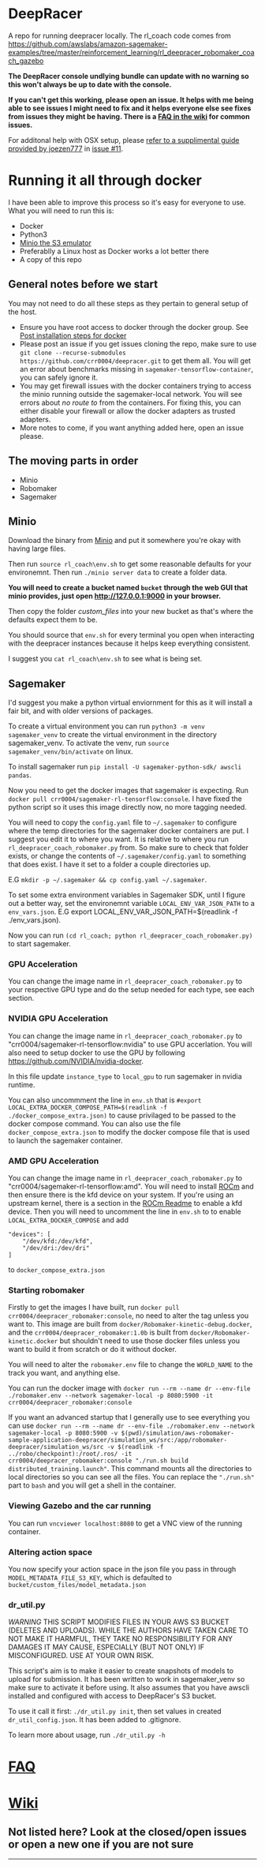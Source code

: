 # DeepRacer
A repo for running deepracer locally. The rl_coach code comes from https://github.com/awslabs/amazon-sagemaker-examples/tree/master/reinforcement_learning/rl_deepracer_robomaker_coach_gazebo

**The DeepRacer console undlying bundle can update with no warning so this won't always be up to date with the console.**

**If you can't get this working, please open an issue. It helps with me being able to see issues I might need to fix and it helps everyone else see fixes from issues they might be having. There is a [FAQ in the wiki](https://github.com/crr0004/deepracer/wiki/FAQ) for common issues.**

For additonal help with OSX setup, please [refer to a supplimental guide provided by joezen777](https://gist.github.com/joezen777/6657bbe2bd4add5d1cdbd44db9761edb) in [issue #11](https://github.com/crr0004/deepracer/issues/11).

# Running it all through docker
I have been able to improve this process so it's easy for everyone to use. What you will need to run this is:
  - Docker
  - Python3
  - [Minio the S3 emulator](https://min.io/download#/linux)
  - Preferablly a Linux host as Docker works a lot better there
  - A copy of this repo
  
## General notes before we start
You may not need to do all these steps as they pertain to general setup of the host.
- Ensure you have root access to docker through the docker group. See [Post installation steps for docker](https://docs.docker.com/install/linux/linux-postinstall/)
- Please post an issue if you get issues cloning the repo, make sure to use `git clone --recurse-submodules https://github.com/crr0004/deepracer.git` to get them all. You will get an error about benchmarks missing in `sagemaker-tensorflow-container`, you can safely ignore it.
- You may get firewall issues with the docker containers trying to access the minio running outside the sagemaker-local network. You will see errors about *no route to <ip>* from the containers. For fixing this, you can either disable your firewall or allow the docker adapters as trusted adapters.
- More notes to come, if you want anything added here, open an issue please.

## The moving parts in order
- Minio
- Robomaker
- Sagemaker

## Minio
Download the binary from [Minio](https://min.io/download#/linux) and put it somewhere you're okay with having large files.

Then run `source rl_coach\env.sh` to get some reasonable defaults for your environemnt. Then run `./minio server data` to create a folder data. 

**You will need to create a bucket named `bucket` through the web GUI that minio provides, just open http://127.0.0.1:9000 in your browser.**

Then copy the folder *custom_files* into your new bucket as that's where the
defaults expect them to be.

You should source that `env.sh` for every terminal you open when interacting with the deepracer instances because it helps keep everything consistent.

I suggest you `cat rl_coach\env.sh` to see what is being set.

## Sagemaker
I'd suggest you make a python virtual enviornment for this as it will install a fair bit, and with older versions of packages.

To create a virtual environment you can run `python3 -m venv sagemaker_venv` to create the virtual environment in the directory sagemaker_venv. To activate the venv, run `source sagemaker_venv/bin/activate` on linux.

To install sagemaker run `pip install -U sagemaker-python-sdk/ awscli pandas`.

Now you need to get the docker images that sagemaker is expecting. Run `docker pull crr0004/sagemaker-rl-tensorflow:console`. I have fixed the python script so it uses this image directly now, no more tagging needed.

You will need to copy the `config.yaml` file to `~/.sagemaker` to configure
where the temp directories for the sagemaker docker containers are put. I
suggest you edit it to where you want. It is relative to where you run
`rl_deepracer_coach_robomaker.py` from. So make sure to check that folder exists, or change the contents of `~/.sagemaker/config.yaml` to something that does exist. I have it set to a folder a couple directories up.

E.G `mkdir -p ~/.sagemaker && cp config.yaml ~/.sagemaker`.

To set some extra environment variables in Sagemaker SDK, until I figure out a
better way, set the environemnt variable `LOCAL_ENV_VAR_JSON_PATH` to a
`env_vars.json`. E.G export LOCAL_ENV_VAR_JSON_PATH=$(readlink -f ./env_vars.json).

Now you can run `(cd rl_coach; python rl_deepracer_coach_robomaker.py)` to start sagemaker.

### GPU Acceleration
You can change the image name in `rl_deepracer_coach_robomaker.py` to your respective GPU type and do the setup needed for each type, see each section.

### NVIDIA GPU Acceleration
You can change the image name in `rl_deepracer_coach_robomaker.py` to "crr0004/sagemaker-rl-tensorflow:nvidia" to use GPU accerlation. You will also need to setup docker to use the GPU by following https://github.com/NVIDIA/nvidia-docker.

In this file update `instance_type` to `local_gpu` to run sagemaker in nvidia runtime.

You can also uncommment the line in `env.sh` that is `#export
LOCAL_EXTRA_DOCKER_COMPOSE_PATH=$(readlink -f ./docker_compose_extra.json)` to
cause privilaged to be passed to the docker compose command. You can also use
the file `docker_compose_extra.json` to modify the docker compose file that is
used to launch the sagemaker container.

### AMD GPU Acceleration
You can change the image name in `rl_deepracer_coach_robomaker.py` to  "crr0004/sagemaker-rl-tensorflow:amd". 
You will need to install [ROCm](https://github.com/RadeonOpenCompute/ROCm) and then ensure there is the kfd device on your system. 
If you're using an upstream kernel, there is a section in the [ROCm Readme](https://github.com/RadeonOpenCompute/ROCm#using-rocm-with-upstream-kernel-drivers) to enable a kfd device.
Then you will need to uncomment the line in `env.sh` to to enable `LOCAL_EXTRA_DOCKER_COMPOSE` and add 
```
"devices": [
	"/dev/kfd:/dev/kfd",
	"/dev/dri:/dev/dri"
]
```
to `docker_compose_extra.json`

### Starting robomaker
Firstly to get the images I have built, run `docker pull crr0004/deepracer_robomaker:console`, no need to alter the tag unless you want to. This image are built from `docker/Robomaker-kinetic-debug.docker`, and the `crr0004/deepracer_robomaker:1.0b` is built from `docker/Robomaker-kinetic.docker` but shouldn't need to use those docker files unless you want to build it from scratch or do it without docker.

You will need to alter the `robomaker.env` file to change the `WORLD_NAME` to the track you want, and anything else.

You can run the docker image with `docker run --rm --name dr --env-file ./robomaker.env --network sagemaker-local -p 8080:5900 -it crr0004/deepracer_robomaker:console`

If you want an advanced startup that I generally use to see everything you can
use `docker run --rm --name dr --env-file ./robomaker.env --network sagemaker-local -p 8080:5900 -v $(pwd)/simulation/aws-robomaker-sample-application-deepracer/simulation_ws/src:/app/robomaker-deepracer/simulation_ws/src -v $(readlink -f ../robo/checkpoint):/root/.ros/ -it crr0004/deepracer_robomaker:console "./run.sh build distributed_training.launch"`. 
This
command mounts all the directories to local directories so you can see all the
files. You can replace the `"./run.sh"` part to `bash` and you will get a
shell in the container.

### Viewing Gazebo and the car running
You can run `vncviewer localhost:8080` to get a VNC view of the running container.

### Altering action space
You now specify your action space in the json file you pass in through
`MODEL_METADATA_FILE_S3_KEY`, which is defaulted to
`bucket/custom_files/model_metadata.json`

### dr_util.py
*WARNING*
THIS SCRIPT MODIFIES FILES IN YOUR AWS S3 BUCKET (DELETES AND UPLOADS).
WHILE THE AUTHORS HAVE TAKEN CARE TO NOT MAKE IT HARMFUL,
THEY TAKE NO RESPONSIBILITY FOR ANY DAMAGES IT MAY CAUSE, ESPECIALLY (BUT NOT ONLY) IF MISCONFIGURED.
USE AT YOUR OWN RISK.

This script's aim is to make it easier to create snapshots of models to upload for submission.
It has been written to work in sagemaker_venv so make sure to activate it before using.
It also assumes that you have awscli installed and configured with access to DeepRacer's S3 bucket.

To use it call it first: `./dr_util.py init`, then set values in created `dr_util_config.json`. It has been added to .gitignore.

To learn more about usage, run `./dr_util.py -h`

# [FAQ](https://github.com/crr0004/deepracer/wiki/FAQ)
# [Wiki](https://github.com/crr0004/deepracer/wiki)

## Not listed here? Look at the closed/open issues or open a new one if you are not sure


---
